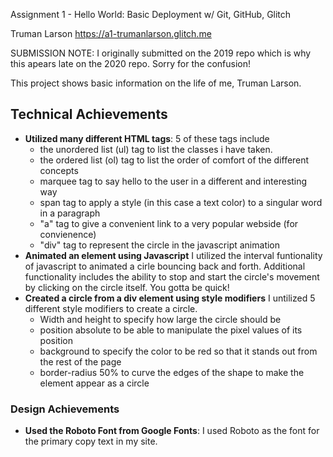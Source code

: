 Assignment 1 - Hello World: Basic Deployment w/ Git, GitHub, Glitch

Truman Larson
https://a1-trumanlarson.glitch.me

SUBMISSION NOTE: I originally submitted on the 2019 repo which is why this apears late on the 2020 repo. Sorry for the confusion!

This project shows basic information on the life of me, Truman Larson.

## Technical Achievements
- **Utilized many different HTML tags**: 5 of these tags include
    - the unordered list (ul) tag to list the classes i have taken. 
    - the ordered list (ol) tag to list the order of comfort of the different concepts
    - marquee tag to say hello to the user in a different and interesting way
    - span tag to apply a style (in this case a text color) to a singular word in a paragraph
    - "a" tag to give a convenient link to a very popular webside (for convienence)
    - "div" tag to represent the circle in the javascript animation
- **Animated an element using Javascript** I utilized the interval funtionality of javascript to animated a cirle bouncing back and forth. Additional functionality includes the ability to stop and start the circle's movement by clicking on the circle itself. You gotta be quick!
- **Created a circle from a div element using style modifiers** I untilized 5 different style modifiers to create a circle.
    - Width and height to specify how large the circle should be
    - position absolute to be able to manipulate the pixel values of its position
    - background to specify the color to be red so that it stands out from the rest of the page
    - border-radius 50% to curve the edges of the shape to make the element appear as a circle


### Design Achievements
- **Used the Roboto Font from Google Fonts**: I used Roboto as the font for the primary copy text in my site.


